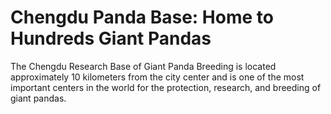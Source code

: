 # Chengdu Panda Base: Home to Hundreds Giant Pandas

The Chengdu Research Base of Giant Panda Breeding is located approximately 10 kilometers from the city center and is one of the most important centers in the world for the protection, research, and breeding of giant pandas.

<YouTube link="https://youtu.be/PJrO4g5x78c?si=Jfsvs4P46Sb39L4y">
<template #cover><img src="../assets/youtube/why-china-is-obsessed-with-pandas-inside-the-chengdu-panda-reserach-base.jpg" /></template>
<template #title>Why China is Obsessed with Pandas: Inside the Chengdu Panda Research Base</template>
<template #author>Wilko Wanders</template>
<template #description>Why is China Obsessed with pandas? There is good reason! </template>
</YouTube>
